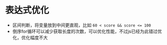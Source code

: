 # 表达式优化

* 区间判断，将变量放到中间更直观，比如 `60 < score && score <= 100`
* 倒序for循环可以减少获取长度的次数，可以优化性能，不过js已经为此错过优化，优化幅度不大
